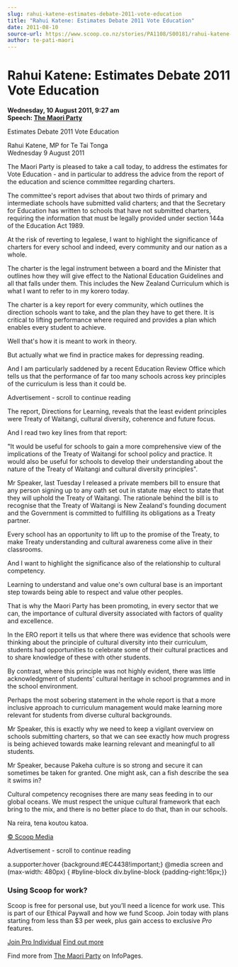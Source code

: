 ```yaml
---
slug: rahui-katene-estimates-debate-2011-vote-education
title: "Rahui Katene: Estimates Debate 2011 Vote Education"
date: 2011-08-10
source-url: https://www.scoop.co.nz/stories/PA1108/S00181/rahui-katene-estimates-debate-2011-vote-education.htm
author: te-pati-maori
---
```

Rahui Katene: Estimates Debate 2011 Vote Education
==================================================

**Wednesday, 10 August 2011, 9:27 am**  
**Speech: [The Maori Party](https://info.scoop.co.nz/The_Maori_Party)**

Estimates Debate 2011 Vote Education

Rahui Katene, MP for Te Tai Tonga  
Wednesday 9 August 2011

The Maori Party is pleased to take a call today, to address the estimates for Vote Education - and in particular to address the advice from the report of the education and science committee regarding charters.

The committee's report advises that about two thirds of primary and intermediate schools have submitted valid charters; and that the Secretary for Education has written to schools that have not submitted charters, requiring the information that must be legally provided under section 144a of the Education Act 1989.

At the risk of reverting to legalese, I want to highlight the significance of charters for every school and indeed, every community and our nation as a whole.

  
The charter is the legal instrument between a board and the Minister that outlines how they will give effect to the National Education Guidelines and all that falls under them. This includes the New Zealand Curriculum which is what I want to refer to in my korero today.

The charter is a key report for every community, which outlines the direction schools want to take, and the plan they have to get there. It is critical to lifting performance where required and provides a plan which enables every student to achieve.

Well that's how it is meant to work in theory.

But actually what we find in practice makes for depressing reading.

And I am particularly saddened by a recent Education Review Office which tells us that the performance of far too many schools across key principles of the curriculum is less than it could be.

Advertisement - scroll to continue reading





The report, Directions for Learning, reveals that the least evident principles were Treaty of Waitangi, cultural diversity, coherence and future focus.

And I read two key lines from that report:

"It would be useful for schools to gain a more comprehensive view of the implications of the Treaty of Waitangi for school policy and practice. It would also be useful for schools to develop their understanding about the nature of the Treaty of Waitangi and cultural diversity principles".

  
Mr Speaker, last Tuesday I released a private members bill to ensure that any person signing up to any oath set out in statute may elect to state that they will uphold the Treaty of Waitangi. The rationale behind the bill is to recognise that the Treaty of Waitangi is New Zealand's founding document and the Government is committed to fulfilling its obligations as a Treaty partner.

Every school has an opportunity to lift up to the promise of the Treaty, to make Treaty understanding and cultural awareness come alive in their classrooms.

And I want to highlight the significance also of the relationship to cultural competency.

Learning to understand and value one's own cultural base is an important step towards being able to respect and value other peoples.

That is why the Maori Party has been promoting, in every sector that we can, the importance of cultural diversity associated with factors of quality and excellence.

In the ERO report it tells us that where there was evidence that schools were thinking about the principle of cultural diversity into their curriculum, students had opportunities to celebrate some of their cultural practices and to share knowledge of these with other students.

By contrast, where this principle was not highly evident, there was little acknowledgment of students' cultural heritage in school programmes and in the school environment.

Perhaps the most sobering statement in the whole report is that a more inclusive approach to curriculum management would make learning more relevant for students from diverse cultural backgrounds.

Mr Speaker, this is exactly why we need to keep a vigilant overview on schools submitting charters, so that we can see exactly how much progress is being achieved towards make learning relevant and meaningful to all students.

Mr Speaker, because Pakeha culture is so strong and secure it can sometimes be taken for granted. One might ask, can a fish describe the sea it swims in?

Cultural competency recognises there are many seas feeding in to our global oceans. We must respect the unique cultural framework that each bring to the mix, and there is no better place to do that, than in our schools.

Na reira, tena koutou katoa.  

[© Scoop Media](http://www.scoop.co.nz/about/terms.html)  

Advertisement - scroll to continue reading



a.supporter:hover {background:#EC4438!important;} @media screen and (max-width: 480px) { #byline-block div.byline-block {padding-right:16px;}}

### Using Scoop for work?

Scoop is free for personal use, but you’ll need a licence for work use. This is part of our Ethical Paywall and how we fund Scoop. Join today with plans starting from less than $3 per week, plus gain access to exclusive _Pro_ features.  
  
[Join Pro Individual](https://pro.scoop.co.nz/Individual/?from=ProIn24) [Find out more](https://pro.scoop.co.nz/using-scoop-for-work/?from=ProIn24)

Find more from [The Maori Party](https://info.scoop.co.nz/The_Maori_Party) on InfoPages.